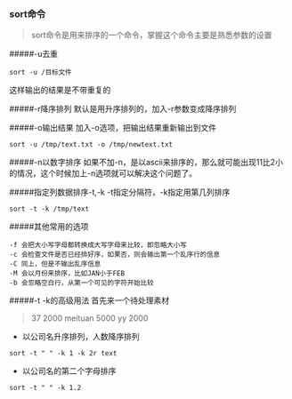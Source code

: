 ### sort命令
> sort命令是用来排序的一个命令，掌握这个命令主要是熟悉参数的设置

#####-u去重
```
sort -u /目标文件
```
这样输出的结果是不带重复的

#####-r降序排列
默认是用升序排列的，加入-r参数变成降序排列

#####-o输出结果
加入-o选项，把输出结果重新输出到文件
```
sort -u /tmp/text.txt -o /tmp/newtext.txt
```

#####-n以数字排序
如果不加-n，是以ascii来排序的，那么就可能出现11比2小的情况，这个时候加上-n选项就可以解决这个问题了。

#####指定列数据排序-t,-k
-t指定分隔符，-k指定用第几列排序
```
sort -t -k /tmp/text
```

#####其他常用的选项
```
-f 会把大小写字母都转换成大写字母来比较，即忽略大小写
-c 会检查文件是否已经排好序，如果否，则会输出第一个乱序行的信息
-C 同上，但是不输出乱序信息
-M 会以月份来排序，比如JAN小于FEB
-b 会忽略空白行，从第一个可见的字符开始比较
```

#####-t -k的高级用法
首先来一个待处理素材
> 37 2000 
meituan 5000
yy 2000


- 以公司名升序排列，人数降序排列
```
sort -t " " -k 1 -k 2r text
```

- 以公司名的第二个字母排序
```
sort -t " " -k 1.2
```
